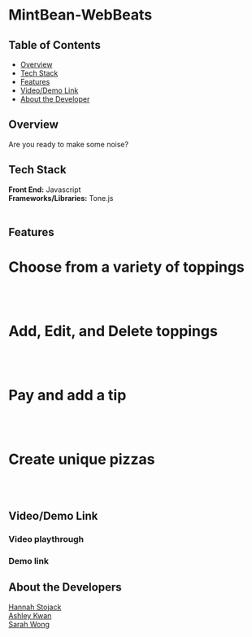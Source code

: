 # MintBean-WebBeats

## Table of Contents

- [Overview](#overview)
- [Tech Stack](#tech-stack)
- [Features](#features)
- [Video/Demo Link](#video-demo)
- [About the Developer](#developer)

## <a name="overview"></a>Overview

Are you ready to make some noise?

## <a name="tech-stack"></a>Tech Stack

**Front End:** Javascript<br>
**Frameworks/Libraries:** Tone.js<br>
<br/>

## <a name="features"></a>Features

# Choose from a variety of toppings

<br><br>

# Add, Edit, and Delete toppings

<br><br>

# Pay and add a tip

<br><br>

# Create unique pizzas

<br><br>

## <a name="video-demo"></a> Video/Demo Link

### Video playthrough

### Demo link

## <a name="developer"></a>About the Developers <br>

<a href=" " target="_blank">Hannah Stojack</a> <br>
<a href="https://www.linkedin.com/in/ashley-kwan08/" target="_blank">Ashley Kwan</a> <br>
<a href="https://www.linkedin.com/in/wong-s" target="_blank">Sarah Wong</a>
